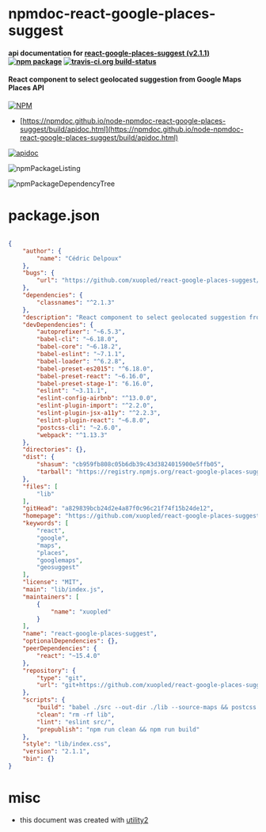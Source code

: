 # npmdoc-react-google-places-suggest

#### api documentation for  [react-google-places-suggest (v2.1.1)](https://github.com/xuopled/react-google-places-suggest#readme)  [![npm package](https://img.shields.io/npm/v/npmdoc-react-google-places-suggest.svg?style=flat-square)](https://www.npmjs.org/package/npmdoc-react-google-places-suggest) [![travis-ci.org build-status](https://api.travis-ci.org/npmdoc/node-npmdoc-react-google-places-suggest.svg)](https://travis-ci.org/npmdoc/node-npmdoc-react-google-places-suggest)

#### React component to select geolocated suggestion from Google Maps Places API

[![NPM](https://nodei.co/npm/react-google-places-suggest.png?downloads=true&downloadRank=true&stars=true)](https://www.npmjs.com/package/react-google-places-suggest)

- [https://npmdoc.github.io/node-npmdoc-react-google-places-suggest/build/apidoc.html](https://npmdoc.github.io/node-npmdoc-react-google-places-suggest/build/apidoc.html)

[![apidoc](https://npmdoc.github.io/node-npmdoc-react-google-places-suggest/build/screenCapture.buildCi.browser.%252Ftmp%252Fbuild%252Fapidoc.html.png)](https://npmdoc.github.io/node-npmdoc-react-google-places-suggest/build/apidoc.html)

![npmPackageListing](https://npmdoc.github.io/node-npmdoc-react-google-places-suggest/build/screenCapture.npmPackageListing.svg)

![npmPackageDependencyTree](https://npmdoc.github.io/node-npmdoc-react-google-places-suggest/build/screenCapture.npmPackageDependencyTree.svg)



# package.json

```json

{
    "author": {
        "name": "Cédric Delpoux"
    },
    "bugs": {
        "url": "https://github.com/xuopled/react-google-places-suggest/issues"
    },
    "dependencies": {
        "classnames": "^2.1.3"
    },
    "description": "React component to select geolocated suggestion from Google Maps Places API",
    "devDependencies": {
        "autoprefixer": "~6.5.3",
        "babel-cli": "~6.18.0",
        "babel-core": "~6.18.2",
        "babel-eslint": "~7.1.1",
        "babel-loader": "^6.2.8",
        "babel-preset-es2015": "^6.18.0",
        "babel-preset-react": "~6.16.0",
        "babel-preset-stage-1": "6.16.0",
        "eslint": "~3.11.1",
        "eslint-config-airbnb": "^13.0.0",
        "eslint-plugin-import": "^2.2.0",
        "eslint-plugin-jsx-a11y": "^2.2.3",
        "eslint-plugin-react": "~6.8.0",
        "postcss-cli": "~2.6.0",
        "webpack": "^1.13.3"
    },
    "directories": {},
    "dist": {
        "shasum": "cb959fb808c05b6db39c43d3824015900e5ffb05",
        "tarball": "https://registry.npmjs.org/react-google-places-suggest/-/react-google-places-suggest-2.1.1.tgz"
    },
    "files": [
        "lib"
    ],
    "gitHead": "a829839bcb24d2e4a87f0c96c21f74f15b24de12",
    "homepage": "https://github.com/xuopled/react-google-places-suggest#readme",
    "keywords": [
        "react",
        "google",
        "maps",
        "places",
        "googlemaps",
        "geosuggest"
    ],
    "license": "MIT",
    "main": "lib/index.js",
    "maintainers": [
        {
            "name": "xuopled"
        }
    ],
    "name": "react-google-places-suggest",
    "optionalDependencies": {},
    "peerDependencies": {
        "react": "~15.4.0"
    },
    "repository": {
        "type": "git",
        "url": "git+https://github.com/xuopled/react-google-places-suggest.git"
    },
    "scripts": {
        "build": "babel ./src --out-dir ./lib --source-maps && postcss --use autoprefixer src/index.css -d ./lib",
        "clean": "rm -rf lib",
        "lint": "eslint src/",
        "prepublish": "npm run clean && npm run build"
    },
    "style": "lib/index.css",
    "version": "2.1.1",
    "bin": {}
}
```



# misc
- this document was created with [utility2](https://github.com/kaizhu256/node-utility2)
